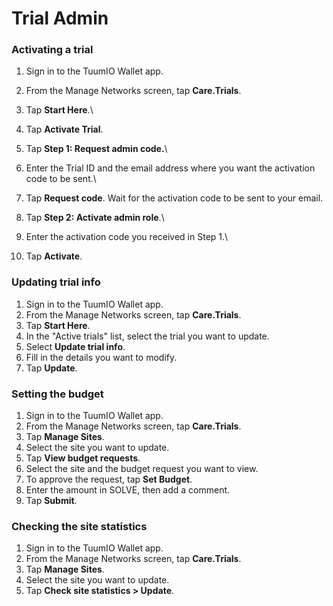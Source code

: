 # Trial Admin

### Activating a trial

1. Sign in to the TuumIO Wallet app.
2. From the Manage Networks screen, tap **Care.Trials**.
3. Tap **Start Here**.\

4. Tap **Activate Trial**.
5. Tap **Step 1: Request admin code.**\

6. Enter the Trial ID and the email address where you want the activation code to be sent.\

7. Tap **Request code**. Wait for the activation code to be sent to your email.
8. Tap **Step 2: Activate admin role**.\

9. Enter the activation code you received in Step 1.\

10. Tap **Activate**.

### Updating trial info

1. Sign in to the TuumIO Wallet app.
2. From the Manage Networks screen, tap **Care.Trials**.
3. Tap **Start Here**.
4. In the "Active trials" list, select the trial you want to update.
5. Select **Update trial info**.
6. Fill in the details you want to modify.
7. Tap **Update**.

### Setting the budget

1. Sign in to the TuumIO Wallet app.
2. From the Manage Networks screen, tap **Care.Trials**.
3. Tap **Manage Sites**.
4. Select the site you want to update.
5. Tap **View budget requests**.
6. Select the site and the budget request you want to view.
7. To approve the request, tap **Set Budget**.
8. Enter the amount in SOLVE, then add a comment.
9. Tap **Submit**.

### Checking the site statistics

1. Sign in to the TuumIO Wallet app.
2. From the Manage Networks screen, tap **Care.Trials**.
3. Tap **Manage Sites**.
4. Select the site you want to update.
5. Tap **Check site statistics > Update**.
